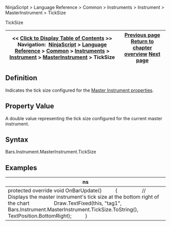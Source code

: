 ﻿
NinjaScript \> Language Reference \> Common \> Instruments \> Instrument \> MasterInstrument \> TickSize

TickSize

| \<\< [Click to Display Table of Contents](masterinstrument_ticksize.md) \>\> **Navigation:**     [NinjaScript](ninjascript.md) \> [Language Reference](language_reference_wip.md) \> [Common](common.md) \> [Instruments](instruments_ninjascript.md) \> [Instrument](instrument.md) \> [MasterInstrument](masterinstrument.md) \> TickSize | [Previous page](splits.md) [Return to chapter overview](masterinstrument.md) [Next page](url.md) |
| --- | --- |
## Definition
Indicates the tick size configured for the [Master Instrument properties](editing_instruments.md).
## 
## Property Value
A double value representing the tick size configured for the current master instrument.
 
## Syntax
Bars.Instrument.MasterInstrument.TickSize
 
## 
## Examples

| ns |
| --- |
| protected override void OnBarUpdate()          {                  // Displays the master instrument's tick size at the bottom right of the chart                  Draw.TextFixed(this, "tag1", Bars.Instrument.MasterInstrument.TickSize.ToString(), TextPosition.BottomRight);          } |
